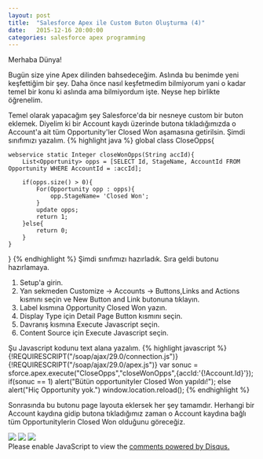 ```yaml
---
layout: post
title:  "Salesforce Apex ile Custom Buton Oluşturma (4)"
date:   2015-12-16 20:00:00
categories: salesforce apex programming
---
```


Merhaba Dünya!

Bugün size yine Apex dilinden bahsedeceğim. Aslında bu benimde yeni keşfettiğim bir şey. Daha önce nasıl keşfetmedim bilmiyorum yani o kadar temel bir konu ki aslında ama bilmiyordum işte. Neyse hep birlikte öğrenelim.

Temel olarak yapacağım şey Salesforce'da bir nesneye custom bir buton eklemek. Diyelim ki bir Account kaydı üzerinde butona tıkladığımızda o Account'a ait tüm Opportunity'ler Closed Won aşamasına getirilsin. Şimdi sınıfımızı yazalım.
{% highlight java %}
global class CloseOpps{
    
    webservice static Integer closeWonOpps(String accId){
        List<Opportunity> opps = [SELECT Id, StageName, AccountId FROM Opportunity WHERE AccountId = :accId];

        if(opps.size() > 0){
            For(Opportunity opp : opps){
                opp.StageName= 'Closed Won';
            }
            update opps;
            return 1;
        }else{
            return 0;
        }
    }
}
{% endhighlight %}
Şimdi sınıfımızı hazırladık. Sıra geldi butonu hazırlamaya.

1. Setup'a girin.
2. Yan sekmeden Customize -> Accounts -> Buttons,Links and Actions kısmını seçin ve New Button and Link butonuna tıklayın.
3. Label kısmına Opportunity Closed Won yazın.
4. Display Type için Detail Page Button kısmını seçin.
5. Davranış kısmına Execute Javascript seçin.
6. Content Source için Execute Javascript seçin.

Şu Javascript kodunu text alana yazalım.
{% highlight javascript %}
{!REQUIRESCRIPT("/soap/ajax/29.0/connection.js")}
{!REQUIRESCRIPT("/soap/ajax/29.0/apex.js")}
var sonuc = sforce.apex.execute("CloseOpps","closeWonOpps",{accId:'{!Account.Id}'});
if(sonuc == 1) alert("Bütün opportunityler Closed Won yapıldı!");
else alert("Hiç Opportunity yok.")
window.location.reload();
{% endhighlight %}

Sonrasında bu butonu page layouta eklersek her şey tamamdır. Herhangi bir Account kaydına gidip butona tıkladığımız zaman o Account kaydına bağlı tüm Opportunitylerin Closed Won olduğunu göreceğiz.

<img src="http://ztugcesirin.com/assets/sfss2.PNG"/>
<img src="http://ztugcesirin.com/assets/sfss3.PNG"/>
<img src="http://ztugcesirin.com/assets/sfss1.PNG"/>

<div id="disqus_thread"></div>
<script>
    /**
     *  RECOMMENDED CONFIGURATION VARIABLES: EDIT AND UNCOMMENT THE SECTION BELOW TO INSERT DYNAMIC VALUES FROM YOUR PLATFORM OR CMS.
     *  LEARN WHY DEFINING THESE VARIABLES IS IMPORTANT: https://disqus.com/admin/universalcode/#configuration-variables
     */
    /*
    var disqus_config = function () {
        this.page.url = PAGE_URL;  // Replace PAGE_URL with your page's canonical URL variable
        this.page.identifier = PAGE_IDENTIFIER; // Replace PAGE_IDENTIFIER with your page's unique identifier variable
    };
    */
    (function() {  // DON'T EDIT BELOW THIS LINE
        var d = document, s = d.createElement('script');

        s.src = '//ztugcesirincom.disqus.com/embed.js';

        s.setAttribute('data-timestamp', +new Date());
        (d.head || d.body).appendChild(s);
    })();
</script>
<noscript>Please enable JavaScript to view the <a href="https://disqus.com/?ref_noscript" rel="nofollow">comments powered by Disqus.</a></noscript>

